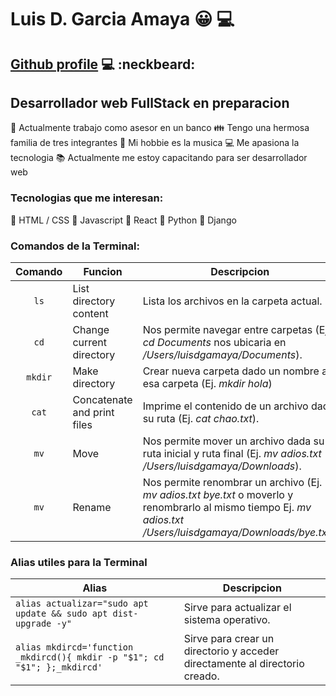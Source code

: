 # Luis D. Garcia Amaya  :grinning: :computer:

## [Github profile](https://github.com/Luisdgamaya "Luisdgamaya") :computer: :neckbeard:

## Desarrollador web FullStack en preparacion
:bank: Actualmente trabajo como asesor en un banco
:family: Tengo una hermosa familia de tres integrantes
:guitar: Mi hobbie es la musica
:computer: Me apasiona la tecnologia
:books: Actualmente me estoy capacitando para ser desarrollador web
### Tecnologias que me interesan:
:memo: HTML / CSS
:memo: Javascript
:memo: React
:memo: Python
:memo: Django

### Comandos de la Terminal:

|Comando|Funcion|Descripcion|
|:-:|-|-|
|`ls`|List directory content|Lista los archivos en la carpeta actual.|
|`cd`|Change current directory|Nos permite navegar entre carpetas (Ej. *cd Documents* nos ubicaria en */Users/luisdgamaya/Documents*).|
|`mkdir`|Make directory|Crear nueva carpeta dado un nombre a esa carpeta (Ej. *mkdir hola*)|
|`cat`|Concatenate and print files|Imprime el contenido de un archivo dada su ruta (Ej. *cat chao.txt*).|
|`mv`|Move|Nos permite mover un archivo dada su ruta inicial y ruta final (Ej. *mv adios.txt /Users/luisdgamaya/Downloads*).|
|`mv`|Rename|Nos permite renombrar un archivo (Ej. *mv adios.txt bye.txt* o moverlo y renombrarlo al mismo tiempo Ej. *mv adios.txt /Users/luisdgamaya/Downloads/bye.txt*).|

[^1]: Tambien nos permite renombrar un archivo (Ej. *mv adios.txt bye.txt* o moverlo y renombrarlo al mismo tiempo Ej. *mv adios.txt /Users/luisdgamaya/Downloads/bye.txt*).|

### Alias utiles para la Terminal
|Alias|Descripcion|
|-|-|
|`alias actualizar="sudo apt update && sudo apt dist-upgrade -y"`|Sirve para actualizar el sistema operativo.|
|`alias mkdircd='function _mkdircd(){ mkdir -p "$1"; cd "$1"; };_mkdircd'`|Sirve para crear un directorio y acceder directamente al directorio creado.

